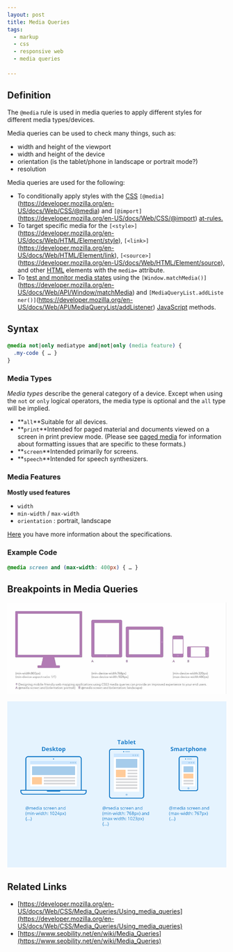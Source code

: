 ```yaml
---
layout: post
title: Media Queries
tags:
  - markup
  - css
  - responsive web
  - media queries

---
```

## Definition

The `@media` rule is used in media queries to apply different styles for different media types/devices.

Media queries can be used to check many things, such as:

- width and height of the viewport
- width and height of the device
- orientation (is the tablet/phone in landscape or portrait mode?)
- resolution

Media queries are used for the following:

- To conditionally apply styles with the [CSS](https://developer.mozilla.org/en-US/docs/Web/CSS) `[@media]`(https://developer.mozilla.org/en-US/docs/Web/CSS/@media) and `[@import]`(https://developer.mozilla.org/en-US/docs/Web/CSS/@import) [at-rules.](https://developer.mozilla.org/en-US/docs/Web/CSS/At-rule)
- To target specific media for the `[<style>]`(https://developer.mozilla.org/en-US/docs/Web/HTML/Element/style), `[<link>]`(https://developer.mozilla.org/en-US/docs/Web/HTML/Element/link), `[<source>]`(https://developer.mozilla.org/en-US/docs/Web/HTML/Element/source), and other [HTML](https://developer.mozilla.org/en-US/docs/Web/HTML) elements with the `media=` attribute.
- To [test and monitor media states](https://developer.mozilla.org/en-US/docs/Web/CSS/Media_Queries/Testing_media_queries) using the `[Window.matchMedia()]`(https://developer.mozilla.org/en-US/docs/Web/API/Window/matchMedia) and `[MediaQueryList.addListener()]`(https://developer.mozilla.org/en-US/docs/Web/API/MediaQueryList/addListener) [JavaScript](https://developer.mozilla.org/en-US/docs/Web/JavaScript) methods.

## Syntax

```css
@media not|only mediatype and|not|only (media feature) {
  .my-code { … }
}
```

### Media Types

*Media types* describe the general category of a device. Except when using the `not` or `only` logical operators, the media type is optional and the `all` type will be implied.

- **`all`**Suitable for all devices.
- **`print`**Intended for paged material and documents viewed on a screen in print preview mode. (Please see [paged media](https://developer.mozilla.org/en-US/docs/Web/CSS/Paged_Media) for information about formatting issues that are specific to these formats.)
- **`screen`**Intended primarily for screens.
- **`speech`**Intended for speech synthesizers.

### Media Features

**Mostly used features**

- `width`
- `min-width` / `max-width`
- `orientation` : portrait, landscape

[Here](https://developer.mozilla.org/en-US/docs/Web/CSS/Media_Queries/Using_media_queries) you have more information about the specifications.

### Example Code

```css
@media screen and (max-width: 400px) { … }
```

## Breakpoints in Media Queries

![../images/media_queries_1-lg.jpg](../images/media_queries_1-lg.jpg)

![../images/Media-Queries.png](../images/Media-Queries.png)

## Related Links

- [https://developer.mozilla.org/en-US/docs/Web/CSS/Media_Queries/Using_media_queries](https://developer.mozilla.org/en-US/docs/Web/CSS/Media_Queries/Using_media_queries)
- [https://www.seobility.net/en/wiki/Media_Queries](https://www.seobility.net/en/wiki/Media_Queries)